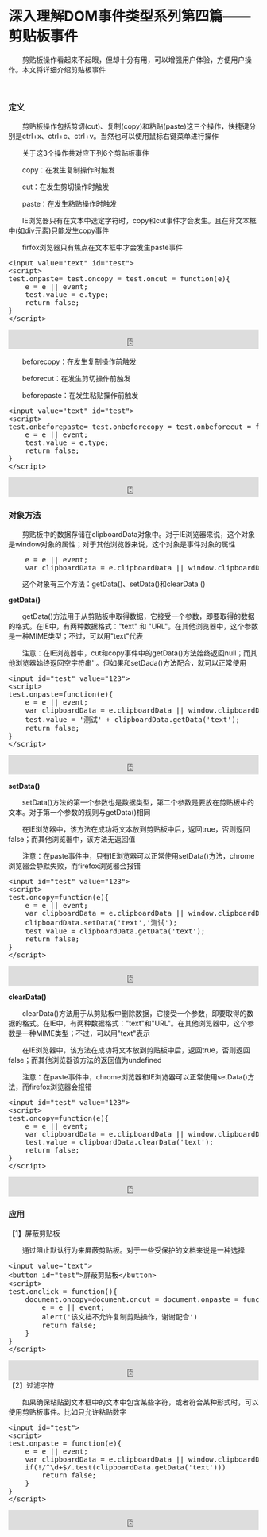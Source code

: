 # 深入理解DOM事件类型系列第四篇——剪贴板事件

&emsp;&emsp;剪贴板操作看起来不起眼，但却十分有用，可以增强用户体验，方便用户操作。本文将详细介绍剪贴板事件

&nbsp;

### 定义

&emsp;&emsp;剪贴板操作包括剪切(cut)、复制(copy)和粘贴(paste)这三个操作，快捷键分别是ctrl+x、ctrl+c、ctrl+v。当然也可以使用鼠标右键菜单进行操作

&emsp;&emsp;关于这3个操作共对应下列6个剪贴板事件

&emsp;&emsp;copy：在发生复制操作时触发

&emsp;&emsp;cut：在发生剪切操作时触发

&emsp;&emsp;paste：在发生粘贴操作时触发

&emsp;&emsp;IE浏览器只有在文本中选定字符时，copy和cut事件才会发生。且在非文本框中(如div元素)只能发生copy事件

&emsp;&emsp;firfox浏览器只有焦点在文本框中才会发生paste事件

<div>
<pre>&lt;input value="text" id="test"&gt;
&lt;script&gt;
test.onpaste= test.oncopy = test.oncut = function(e){
    e = e || event;
    test.value = e.type;
    return false;
}
&lt;/script&gt;</pre>
</div>

<iframe style="width: 100%; height: 40px;" src="https://demo.xiaohuochai.site/js/clipboard/c1.html" frameborder="0" width="320" height="240"></iframe>

&emsp;&emsp;beforecopy：在发生复制操作前触发

&emsp;&emsp;beforecut：在发生剪切操作前触发

&emsp;&emsp;beforepaste：在发生粘贴操作前触发

<div>
<pre>&lt;input value="text" id="test"&gt;
&lt;script&gt;
test.onbeforepaste= test.onbeforecopy = test.onbeforecut = function(e){
    e = e || event;
    test.value = e.type;
    return false;
}
&lt;/script&gt;</pre>
</div>

<iframe style="width: 100%; height: 40px;" src="https://demo.xiaohuochai.site/js/clipboard/c2.html" frameborder="0" width="320" height="240"></iframe>

### 对象方法

&emsp;&emsp;剪贴板中的数据存储在clipboardData对象中。对于IE浏览器来说，这个对象是window对象的属性；对于其他浏览器来说，这个对象是事件对象的属性

<div>
<pre>    e = e || event;
    var clipboardData = e.clipboardData || window.clipboardData;</pre>
</div>

&emsp;&emsp;这个对象有三个方法：getData()、setData()和clearData ()

**getData()**

&emsp;&emsp;getData()方法用于从剪贴板中取得数据，它接受一个参数，即要取得的数据的格式。在IE中，有两种数据格式："text" 和 "URL"。在其他浏览器中，这个参数是一种MIME类型；不过，可以用"text"代表

&emsp;&emsp;注意：在IE浏览器中，cut和copy事件中的getData()方法始终返回null；而其他浏览器始终返回空字符串''。但如果和setDada()方法配合，就可以正常使用

<div>
<pre>&lt;input id="test" value="123"&gt;
&lt;script&gt;
test.onpaste=function(e){
    e = e || event;
    var clipboardData = e.clipboardData || window.clipboardData;
    test.value = '测试' + clipboardData.getData('text');
    return false;
}
&lt;/script&gt;</pre>
</div>

<iframe style="width: 100%; height: 40px;" src="https://demo.xiaohuochai.site/js/clipboard/c3.html" frameborder="0" width="320" height="240"></iframe>

**setData()**

&emsp;&emsp;setData()方法的第一个参数也是数据类型，第二个参数是要放在剪贴板中的文本。对于第一个参数的规则与getData()相同

&emsp;&emsp;在IE浏览器中，该方法在成功将文本放到剪贴板中后，返回true，否则返回false；而其他浏览器中，该方法无返回值

&emsp;&emsp;注意：在paste事件中，只有IE浏览器可以正常使用setData()方法，chrome浏览器会静默失败，而firefox浏览器会报错

<div>
<pre>&lt;input id="test" value="123"&gt;
&lt;script&gt;
test.oncopy=function(e){
    e = e || event;
    var clipboardData = e.clipboardData || window.clipboardData;
    clipboardData.setData('text','测试');
    test.value = clipboardData.getData('text');
    return false;
}
&lt;/script&gt;</pre>
</div>

<iframe style="width: 100%; height: 40px;" src="https://demo.xiaohuochai.site/js/clipboard/c4.html" frameborder="0" width="320" height="240"></iframe>

**clearData()**

&emsp;&emsp;clearData()方法用于从剪贴板中删除数据，它接受一个参数，即要取得的数据的格式。在IE中，有两种数据格式："text"和"URL"。在其他浏览器中，这个参数是一种MIME类型；不过，可以用"text"表示

&emsp;&emsp;在IE浏览器中，该方法在成功将文本放到剪贴板中后，返回true，否则返回false；而其他浏览器该方法的返回值为undefined

&emsp;&emsp;注意：在paste事件中，chrome浏览器和IE浏览器可以正常使用setData()方法，而firefox浏览器会报错

<div>
<pre>&lt;input id="test" value="123"&gt;
&lt;script&gt;
test.oncopy=function(e){
    e = e || event;
    var clipboardData = e.clipboardData || window.clipboardData;
    test.value = clipboardData.clearData('text');
    return false;
}
&lt;/script&gt;</pre>
</div>

<iframe style="width: 100%; height: 40px;" src="https://demo.xiaohuochai.site/js/clipboard/c5.html" frameborder="0" width="320" height="240"></iframe>

### 应用

【1】屏蔽剪贴板

&emsp;&emsp;通过阻止默认行为来屏蔽剪贴板。对于一些受保护的文档来说是一种选择

<div>
<pre>&lt;input value="text"&gt;
&lt;button id="test"&gt;屏蔽剪贴板&lt;/button&gt;
&lt;script&gt;
test.onclick = function(){
    document.oncopy=document.oncut = document.onpaste = function(e){
        e = e || event;
        alert('该文档不允许复制剪贴操作，谢谢配合')
        return false;
    }    
}
&lt;/script&gt;</pre>
</div>

<iframe style="width: 100%; height: 40px;" src="https://demo.xiaohuochai.site/js/clipboard/c6.html" frameborder="0" width="320" height="240"></iframe>【2】过滤字符

&emsp;&emsp;如果确保粘贴到文本框中的文本中包含某些字符，或者符合某种形式时，可以使用剪贴板事件。比如只允许粘贴数字

<div>
<pre>&lt;input id="test"&gt;
&lt;script&gt;
test.onpaste = function(e){
    e = e || event;
    var clipboardData = e.clipboardData || window.clipboardData;
    if(!/^\d+$/.test(clipboardData.getData('text')))
        return false;
    }    
}
&lt;/script&gt;    </pre>
</div>

<iframe style="width: 100%; height: 40px;" src="https://demo.xiaohuochai.site/js/clipboard/c7.html" frameborder="0" width="320" height="240"></iframe>

